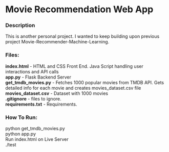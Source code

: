 # Movie Recommendation Web App

### Description
This is another personal project. I wanted to keep building upon previous project Movie-Recommender-Machine-Learning. <br>

### Files:
**index.html**  - HTML and CSS Front End. Java Script handling user interactions and API calls <br>
**app.py**  - Flask Backend Server <br>
**get_tmdb_movies.py**  - Fetches 1000 popular movies from TMDB API. Gets detailed info for each movie and creates movies_dataset.csv file <br>
**movies_dataset.csv**  - Dataset with 1000 movies<br>
**.gitignore**     - files to ignore. <br>
**requirements.txt** - Requirements. <br>


### How To Run: 
python get_tmdb_movies.py <br>
python app.py <br>
Run index.html on Live Server <br>
./test <br>
